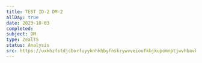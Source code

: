 ```yaml
---
title: TEST ID-2 DM-2
allDay: true
date: 2023-10-03
completed: 
subject: DM
type: ZealTS
status: Analysis
src: https://uxkhzfstdjcborfuyyknhkhbyfnskrywvveioufkbjkupomnptjwvhbavkysuhi.vercel.app/solution.html?testId=622065a845e7e84cb6a60679&test_id=7
---
```

